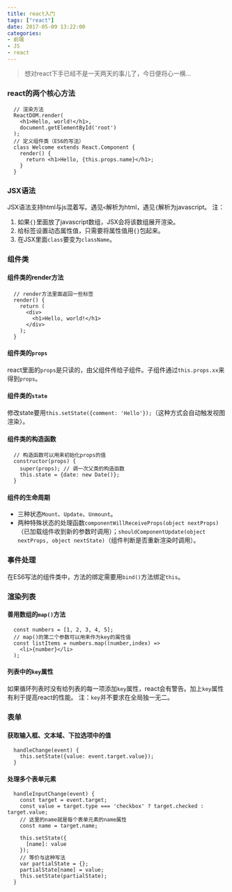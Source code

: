 ```yaml
---
title: react入门
tags: ["react"]
date: 2017-05-09 13:22:00
categories:
- 前端
- JS
- react
---
```

> 想对react下手已经不是一天两天的事儿了，今日便将心一横...

<!-- more -->
### react的两个核心方法
```JS
  // 渲染方法
  ReactDOM.render(
    <h1>Hello, world!</h1>,
    document.getElementById('root')
  );
  // 定义组件类（ES6的写法）
  class Welcome extends React.Component {
    render() {
      return <h1>Hello, {this.props.name}</h1>;
    }
  }
```
### JSX语法
JSX语法支持html与js混着写。遇见`<`解析为html，遇见`{`解析为javascript。
注：
1. 如果`{}`里面放了javascript数组，JSX会将该数组展开渲染。
2. 给标签设置动态属性值，只需要将属性值用`{}`包起来。
3. 在JSX里面`class`要变为`className`。

### 组件类
#### 组件类的render方法
```JS
  // render方法里面返回一些标签
  render() {
    return (
      <div>
        <h1>Hello, world!</h1>
      </div>
    );
  }
```
#### 组件类的`props`
react里面的`props`是只读的，由父组件传给子组件。子组件通过`this.props.xx`来得到`props`。
#### 组件类的`state`
修改state要用`this.setState({comment: 'Hello'});`（这种方式会自动触发视图渲染）。
#### 组件类的构造函数
```JS
  // 构造函数可以用来初始化props的值
  constructor(props) {
    super(props); // 调一次父类的构造函数
    this.state = {date: new Date()};
  }
```
#### 组件的生命周期
- 三种状态`Mount`、`Update`、`Unmount`。
- 两种特殊状态的处理函数`componentWillReceiveProps(object nextProps)`（已加载组件收到新的参数时调用）；`shouldComponentUpdate(object nextProps, object nextState)`（组件判断是否重新渲染时调用）。

### 事件处理
在ES6写法的组件类中，方法的绑定需要用`bind()`方法绑定`this`。
### 渲染列表
#### 善用数组的`map()`方法
```JS
  const numbers = [1, 2, 3, 4, 5];
  // map()的第二个参数可以用来作为key的属性值
  const listItems = numbers.map((number,index) =>
    <li>{number}</li>
  );
```
#### 列表中的`key`属性
如果循环列表时没有给列表的每一项添加`key`属性，react会有警告。加上`key`属性有利于提高react的性能。
注：`key`并不要求在全局独一无二。
### 表单
#### 获取输入框、文本域、下拉选项中的值
```JS
  handleChange(event) {
    this.setState({value: event.target.value});
  }
```
#### 处理多个表单元素
```JS
  handleInputChange(event) {
    const target = event.target;
    const value = target.type === 'checkbox' ? target.checked : target.value;
    // 这里的name就是每个表单元素的name属性
    const name = target.name;

    this.setState({
      [name]: value
    });
    // 等价与这种写法
    var partialState = {};
    partialState[name] = value;
    this.setState(partialState);
  }
```
